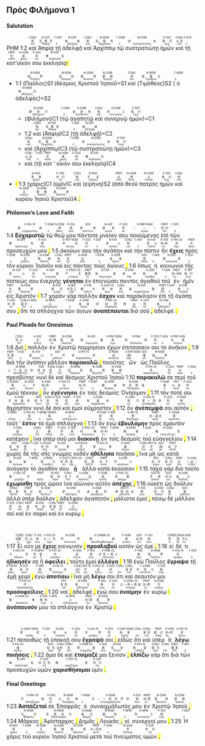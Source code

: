 ## Πρὸς Φιλἠμονα 1

#### Salutation

PHM 1:2 <RUBY><ruby><ruby>καὶ<rt>καί</rt></ruby><rt>和</rt></ruby><rt>CONJ</rt></RUBY> <RUBY><ruby><ruby>Ἀπφίᾳ<rt>Ἀπφία</rt></ruby><rt>亚腓亚</rt></ruby><rt>N-DSF</rt></RUBY> <RUBY><ruby><ruby>τῇ<rt>ὁ</rt></ruby><rt></rt></ruby><rt>T-DSF</rt></RUBY> <RUBY><ruby><ruby>ἀδελφῇ<rt>ἀδελφή</rt></ruby><rt>姊妹</rt></ruby><rt>N-DSF</rt></RUBY> <RUBY><ruby><ruby>καὶ<rt>καί</rt></ruby><rt>和</rt></ruby><rt>CONJ</rt></RUBY> <RUBY><ruby><ruby>Ἀρχίππῳ<rt>Ἄρχιππος</rt></ruby><rt>亚基布</rt></ruby><rt>N-DSM</rt></RUBY> <RUBY><ruby><ruby>τῷ<rt>ὁ</rt></ruby><rt></rt></ruby><rt>T-DSM</rt></RUBY> <RUBY><ruby><ruby>συστρατιώτῃ<rt>συστρατιώτης</rt></ruby><rt>战友</rt></ruby><rt>N-DSM</rt></RUBY> <RUBY><ruby><ruby>ἡμῶν<rt>ἐγώ</rt></ruby><rt>我们</rt></ruby><rt>P-1GP</rt></RUBY> <RUBY><ruby><ruby>καὶ<rt>καί</rt></ruby><rt>以及</rt></ruby><rt>CONJ</rt></RUBY> <RUBY><ruby><ruby>τῇ<rt>ὁ</rt></ruby><rt></rt></ruby><rt>T-DSF</rt></RUBY> <RUBY><ruby><ruby>κατ’<rt>κατά</rt></ruby><rt>在</rt></ruby><rt>PREP</rt></RUBY><RUBY><ruby><ruby>οἶκόν<rt>οἶκος</rt></ruby><rt>家</rt></ruby><rt>N-ASM</rt></RUBY> <RUBY><ruby><ruby>σου<rt>σύ</rt></ruby><rt>你</rt></ruby><rt>P-2GS</rt></RUBY> <RUBY><ruby><ruby>ἐκκλησίᾳ<rt>ἐκκλησία</rt></ruby><rt>教会</rt></ruby><rt>N-DSF</rt></RUBY><mark class="pm">·</mark>

- 1:1 (<RUBY><ruby><ruby>Παῦλος<rt>Παῦλος</rt></ruby><rt>保罗</rt></ruby><rt>N-NSM</rt></RUBY>)S1 (<RUBY><ruby><ruby>δέσμιος<rt>δέσμιος</rt></ruby><rt>囚犯</rt></ruby><rt>N-NSM</rt></RUBY> <RUBY><ruby><ruby>Χριστοῦ<rt>Χριστός</rt></ruby><rt>基督</rt></ruby><rt>N-GSM</rt></RUBY> <RUBY><ruby><ruby>Ἰησοῦ<rt>Ἰησοῦς</rt></ruby><rt>耶稣</rt></ruby><rt>N-GSM</rt></RUBY>)=S1 <RUBY><ruby><ruby>καὶ<rt>καί</rt></ruby><rt>和</rt></ruby><rt>CONJ</rt></RUBY> (<RUBY><ruby><ruby>Τιμόθεος<rt>Τιμόθεος</rt></ruby><rt>提摩太</rt></ruby><rt>N-NSM</rt></RUBY>)S2 (<RUBY><ruby><ruby>ὁ<rt>ὁ</rt></ruby><rt></rt></ruby><rt>T-NSM</rt></RUBY> <RUBY><ruby><ruby>ἀδελφὸς<rt>ἀδελφός</rt></ruby><rt>弟兄</rt></ruby><rt>N-NSM</rt></RUBY>)=S2 

	- (<RUBY><ruby><ruby>Φιλήμονι<rt>Φιλήμων</rt></ruby><rt>腓利门</rt></ruby><rt>N-DSM</rt></RUBY>)C1 (<RUBY><ruby><ruby>τῷ<rt>ὁ</rt></ruby><rt></rt></ruby><rt>T-DSM</rt></RUBY> <RUBY><ruby><ruby>ἀγαπητῷ<rt>ἀγαπητός</rt></ruby><rt>亲爱的</rt></ruby><rt>A-DSM</rt></RUBY> <RUBY><ruby><ruby>καὶ<rt>καί</rt></ruby><rt>和</rt></ruby><rt>CONJ</rt></RUBY> <RUBY><ruby><ruby>συνεργῷ<rt>συνεργός</rt></ruby><rt>同工</rt></ruby><rt>A-DSM</rt></RUBY> <RUBY><ruby><ruby>ἡμῶν<rt>ἐγώ</rt></ruby><rt>我们</rt></ruby><rt>P-1GP</rt></RUBY>)=C1 
	- 1:2 <RUBY><ruby><ruby>καὶ<rt>καί</rt></ruby><rt>和</rt></ruby><rt>CONJ</rt></RUBY> (<RUBY><ruby><ruby>Ἀπφίᾳ<rt>Ἀπφία</rt></ruby><rt>亚腓亚</rt></ruby><rt>N-DSF</rt></RUBY>)C2 (<RUBY><ruby><ruby>τῇ<rt>ὁ</rt></ruby><rt></rt></ruby><rt>T-DSF</rt></RUBY> <RUBY><ruby><ruby>ἀδελφῇ<rt>ἀδελφή</rt></ruby><rt>姊妹</rt></ruby><rt>N-DSF</rt></RUBY>)=C2 
	- <RUBY><ruby><ruby>καὶ<rt>καί</rt></ruby><rt>和</rt></ruby><rt>CONJ</rt></RUBY> (<RUBY><ruby><ruby>Ἀρχίππῳ<rt>Ἄρχιππος</rt></ruby><rt>亚基布</rt></ruby><rt>N-DSM</rt></RUBY>)C3 (<RUBY><ruby><ruby>τῷ<rt>ὁ</rt></ruby><rt></rt></ruby><rt>T-DSM</rt></RUBY> <RUBY><ruby><ruby>συστρατιώτῃ<rt>συστρατιώτης</rt></ruby><rt>战友</rt></ruby><rt>N-DSM</rt></RUBY> <RUBY><ruby><ruby>ἡμῶν<rt>ἐγώ</rt></ruby><rt>我们</rt></ruby><rt>P-1GP</rt></RUBY>)=C3 
	- <RUBY><ruby><ruby>καὶ<rt>καί</rt></ruby><rt>以及</rt></ruby><rt>CONJ</rt></RUBY> (<RUBY><ruby><ruby>τῇ<rt>ὁ</rt></ruby><rt></rt></ruby><rt>T-DSF</rt></RUBY> <RUBY><ruby><ruby>κατ<rt>κατά</rt></ruby><rt>在</rt></ruby><rt>PREP</rt></RUBY> ’ <RUBY><ruby><ruby>οἶκόν<rt>οἶκος</rt></ruby><rt>家</rt></ruby><rt>N-ASM</rt></RUBY> <RUBY><ruby><ruby>σου<rt>σύ</rt></ruby><rt>你</rt></ruby><rt>P-2GS</rt></RUBY> <RUBY><ruby><ruby>ἐκκλησίᾳ<rt>ἐκκλησία</rt></ruby><rt>教会</rt></ruby><rt>N-DSF</rt></RUBY>)C4 
- <mark class="pm">·</mark> 1:3 (<RUBY><ruby><ruby>χάρις<rt>χάρις</rt></ruby><rt>恩惠</rt></ruby><rt>N-NSF</rt></RUBY>)C1 (<RUBY><ruby><ruby>ὑμῖν<rt>σύ</rt></ruby><rt>你们</rt></ruby><rt>P-2DP</rt></RUBY>)C <RUBY><ruby><ruby>καὶ<rt>καί</rt></ruby><rt>和</rt></ruby><rt>CONJ</rt></RUBY> (<RUBY><ruby><ruby>εἰρήνη<rt>εἰρήνη</rt></ruby><rt>平安</rt></ruby><rt>N-NSF</rt></RUBY>)S2 (<RUBY><ruby><ruby>ἀπὸ<rt>ἀπό</rt></ruby><rt>从</rt></ruby><rt>PREP</rt></RUBY> <RUBY><ruby><ruby>θεοῦ<rt>θεός</rt></ruby><rt>神</rt></ruby><rt>N-GSM</rt></RUBY> <RUBY><ruby><ruby>πατρὸς<rt>πατήρ</rt></ruby><rt>父</rt></ruby><rt>N-GSM</rt></RUBY> <RUBY><ruby><ruby>ἡμῶν<rt>ἐγώ</rt></ruby><rt>我们</rt></ruby><rt>P-1GP</rt></RUBY> <RUBY><ruby><ruby>καὶ<rt>καί</rt></ruby><rt>和</rt></ruby><rt>CONJ</rt></RUBY> <RUBY><ruby><ruby>κυρίου<rt>κύριος</rt></ruby><rt>主</rt></ruby><rt>N-GSM</rt></RUBY> <RUBY><ruby><ruby>Ἰησοῦ<rt>Ἰησοῦς</rt></ruby><rt>耶稣</rt></ruby><rt>N-GSM</rt></RUBY> <RUBY><ruby><ruby>Χριστοῦ<rt>Χριστός</rt></ruby><rt>基督</rt></ruby><rt>N-GSM</rt></RUBY>)A <mark class="pm">.</mark> 

#### Philemon’s Love and Faith


1:4 <RUBY><ruby><ruby><strong>Εὐχαριστῶ</strong><rt>εὐχαριστέω</rt></ruby><rt>感谢</rt></ruby><rt>V-PAI-1S</rt></RUBY> <RUBY><ruby><ruby>τῷ<rt>ὁ</rt></ruby><rt></rt></ruby><rt>T-DSM</rt></RUBY> <RUBY><ruby><ruby>θεῷ<rt>θεός</rt></ruby><rt>神</rt></ruby><rt>N-DSM</rt></RUBY> <RUBY><ruby><ruby>μου<rt>ἐγώ</rt></ruby><rt>我</rt></ruby><rt>P-1GS</rt></RUBY> <RUBY><ruby><ruby>πάντοτε<rt>πάντοτε</rt></ruby><rt>常常</rt></ruby><rt>ADV</rt></RUBY> <RUBY><ruby><ruby>μνείαν<rt>μνεία</rt></ruby><rt>提到</rt></ruby><rt>N-ASF</rt></RUBY> <RUBY><ruby><ruby>σου<rt>σύ</rt></ruby><rt>你</rt></ruby><rt>P-2GS</rt></RUBY> <RUBY><ruby><ruby><em>ποιούμενος</em><rt>ποιέω</rt></ruby><rt>（一）</rt></ruby><rt>V-PMP-NSM</rt></RUBY> <RUBY><ruby><ruby>ἐπὶ<rt>ἐπί</rt></ruby><rt>在~中</rt></ruby><rt>PREP</rt></RUBY> <RUBY><ruby><ruby>τῶν<rt>ὁ</rt></ruby><rt></rt></ruby><rt>T-GPF</rt></RUBY> <RUBY><ruby><ruby>προσευχῶν<rt>προσευχή</rt></ruby><rt>祷告</rt></ruby><rt>N-GPF</rt></RUBY> <RUBY><ruby><ruby>μου<rt>ἐγώ</rt></ruby><rt>我</rt></ruby><rt>P-1GS</rt></RUBY> <mark class="pm">,</mark> 1:5 <RUBY><ruby><ruby><em>ἀκούων</em><rt>ἀκούω</rt></ruby><rt>听说</rt></ruby><rt>V-PAP-NSM</rt></RUBY> <RUBY><ruby><ruby>σου<rt>σύ</rt></ruby><rt>你</rt></ruby><rt>P-2GS</rt></RUBY> <RUBY><ruby><ruby>τὴν<rt>ὁ</rt></ruby><rt></rt></ruby><rt>T-ASF</rt></RUBY> <RUBY><ruby><ruby>ἀγάπην<rt>ἀγάπη</rt></ruby><rt>爱心</rt></ruby><rt>N-ASF</rt></RUBY> <RUBY><ruby><ruby>καὶ<rt>καί</rt></ruby><rt>和</rt></ruby><rt>CONJ</rt></RUBY> <RUBY><ruby><ruby>τὴν<rt>ὁ</rt></ruby><rt></rt></ruby><rt>T-ASF</rt></RUBY> <RUBY><ruby><ruby>πίστιν<rt>πίστις</rt></ruby><rt>信心</rt></ruby><rt>N-ASF</rt></RUBY> <RUBY><ruby><ruby>ἣν<rt>ὅς</rt></ruby><rt>所~的</rt></ruby><rt>R-ASF</rt></RUBY> <RUBY><ruby><ruby><strong>ἔχεις</strong><rt>ἔχω</rt></ruby><rt>有</rt></ruby><rt>V-PAI-2S</rt></RUBY> <RUBY><ruby><ruby>πρὸς<rt>πρός</rt></ruby><rt>对</rt></ruby><rt>PREP</rt></RUBY> <RUBY><ruby><ruby>τὸν<rt>ὁ</rt></ruby><rt></rt></ruby><rt>T-ASM</rt></RUBY> <RUBY><ruby><ruby>κύριον<rt>κύριος</rt></ruby><rt>主</rt></ruby><rt>N-ASM</rt></RUBY> <RUBY><ruby><ruby>Ἰησοῦν<rt>Ἰησοῦς</rt></ruby><rt>耶稣</rt></ruby><rt>N-ASM</rt></RUBY> <RUBY><ruby><ruby>καὶ<rt>καί</rt></ruby><rt>和</rt></ruby><rt>CONJ</rt></RUBY> <RUBY><ruby><ruby>εἰς<rt>εἰς</rt></ruby><rt>对</rt></ruby><rt>PREP</rt></RUBY> <RUBY><ruby><ruby>πάντας<rt>πᾶς</rt></ruby><rt>众</rt></ruby><rt>A-APM</rt></RUBY> <RUBY><ruby><ruby>τοὺς<rt>ὁ</rt></ruby><rt></rt></ruby><rt>T-APM</rt></RUBY> <RUBY><ruby><ruby>ἁγίους<rt>ἅγιος</rt></ruby><rt>圣徒</rt></ruby><rt>A-APM</rt></RUBY> <mark class="pm">,</mark> 1:6 <RUBY><ruby><ruby>ὅπως<rt>ὅπως</rt></ruby><rt>使</rt></ruby><rt>ADV</rt></RUBY> <RUBY><ruby><ruby>ἡ<rt>ὁ</rt></ruby><rt></rt></ruby><rt>T-NSF</rt></RUBY> <RUBY><ruby><ruby>κοινωνία<rt>κοινωνία</rt></ruby><rt>团契</rt></ruby><rt>N-NSF</rt></RUBY> <RUBY><ruby><ruby>τῆς<rt>ὁ</rt></ruby><rt></rt></ruby><rt>T-GSF</rt></RUBY> <RUBY><ruby><ruby>πίστεώς<rt>πίστις</rt></ruby><rt>信心</rt></ruby><rt>N-GSF</rt></RUBY> <RUBY><ruby><ruby>σου<rt>σύ</rt></ruby><rt>你</rt></ruby><rt>P-2GS</rt></RUBY> <RUBY><ruby><ruby>ἐνεργὴς<rt>ἐνεργής</rt></ruby><rt>功效</rt></ruby><rt>A-NSF</rt></RUBY> <RUBY><ruby><ruby><strong>γένηται</strong><rt>γίνομαι</rt></ruby><rt>产生</rt></ruby><rt>V-2ADS-3S</rt></RUBY> <RUBY><ruby><ruby>ἐν<rt>ἐν</rt></ruby><rt>藉着</rt></ruby><rt>PREP</rt></RUBY> <RUBY><ruby><ruby>ἐπιγνώσει<rt>ἐπίγνωσις</rt></ruby><rt>知道</rt></ruby><rt>N-DSF</rt></RUBY> <RUBY><ruby><ruby>παντὸς<rt>πᾶς</rt></ruby><rt>各样</rt></ruby><rt>A-GSN</rt></RUBY> <RUBY><ruby><ruby>ἀγαθοῦ<rt>ἀγαθός</rt></ruby><rt>善事</rt></ruby><rt>A-GSN</rt></RUBY> <RUBY><ruby><ruby>τοῦ<rt>ὁ</rt></ruby><rt></rt></ruby><rt>T-GSN</rt></RUBY> <RUBY><ruby><ruby>ἐν<rt>ἐν</rt></ruby><rt>在~中间</rt></ruby><rt>PREP</rt></RUBY> <RUBY><ruby><ruby>ἡμῖν<rt>ἐγώ</rt></ruby><rt>我们</rt></ruby><rt>P-1DP</rt></RUBY> <RUBY><ruby><ruby>εἰς<rt>εἰς</rt></ruby><rt>为</rt></ruby><rt>PREP</rt></RUBY> <RUBY><ruby><ruby>Χριστόν<rt>Χριστός</rt></ruby><rt>基督</rt></ruby><rt>N-ASM</rt></RUBY> <mark class="pm">·</mark> 1:7 <RUBY><ruby><ruby>χαρὰν<rt>χαρά</rt></ruby><rt>喜乐</rt></ruby><rt>N-ASF</rt></RUBY> <RUBY><ruby><ruby>γὰρ<rt>γάρ</rt></ruby><rt>实际上</rt></ruby><rt>CONJ</rt></RUBY> <RUBY><ruby><ruby>πολλὴν<rt>πολύς</rt></ruby><rt>极大</rt></ruby><rt>A-ASF</rt></RUBY> <RUBY><ruby><ruby><strong>ἔσχον</strong><rt>ἔχω</rt></ruby><rt>得到</rt></ruby><rt>V-2AAI-1S</rt></RUBY> <RUBY><ruby><ruby>καὶ<rt>καί</rt></ruby><rt>和</rt></ruby><rt>CONJ</rt></RUBY> <RUBY><ruby><ruby>παράκλησιν<rt>παράκλησις</rt></ruby><rt>鼓励</rt></ruby><rt>N-ASF</rt></RUBY> <RUBY><ruby><ruby>ἐπὶ<rt>ἐπί</rt></ruby><rt>因</rt></ruby><rt>PREP</rt></RUBY> <RUBY><ruby><ruby>τῇ<rt>ὁ</rt></ruby><rt></rt></ruby><rt>T-DSF</rt></RUBY> <RUBY><ruby><ruby>ἀγάπῃ<rt>ἀγάπη</rt></ruby><rt>爱心</rt></ruby><rt>N-DSF</rt></RUBY> <RUBY><ruby><ruby>σου<rt>σύ</rt></ruby><rt>你的</rt></ruby><rt>P-2GS</rt></RUBY> <mark class="pm">,</mark> <RUBY><ruby><ruby>ὅτι<rt>ὅτι</rt></ruby><rt>因为</rt></ruby><rt>CONJ</rt></RUBY> <RUBY><ruby><ruby>τὰ<rt>ὁ</rt></ruby><rt></rt></ruby><rt>T-NPN</rt></RUBY> <RUBY><ruby><ruby>σπλάγχνα<rt>σπλάγχνον</rt></ruby><rt>心</rt></ruby><rt>N-NPN</rt></RUBY> <RUBY><ruby><ruby>τῶν<rt>ὁ</rt></ruby><rt></rt></ruby><rt>T-GPM</rt></RUBY> <RUBY><ruby><ruby>ἁγίων<rt>ἅγιος</rt></ruby><rt>圣徒</rt></ruby><rt>A-GPM</rt></RUBY> <RUBY><ruby><ruby><strong>ἀναπέπαυται</strong><rt>ἀναπαύω</rt></ruby><rt>得到舒畅</rt></ruby><rt>V-RPI-3S</rt></RUBY> <RUBY><ruby><ruby>διὰ<rt>διά</rt></ruby><rt>从</rt></ruby><rt>PREP</rt></RUBY> <RUBY><ruby><ruby>σοῦ<rt>σύ</rt></ruby><rt>你</rt></ruby><rt>P-2GS</rt></RUBY> <mark class="pm">,</mark> <RUBY><ruby><ruby>ἀδελφέ<rt>ἀδελφός</rt></ruby><rt>弟兄</rt></ruby><rt>N-VSM</rt></RUBY> <mark class="pm">.</mark> 

#### Paul Pleads for Onesimus

1:8 <RUBY><ruby><ruby>Διό<rt>διό</rt></ruby><rt>所以</rt></ruby><rt>CONJ</rt></RUBY> <mark class="pm">,</mark> <RUBY><ruby><ruby>πολλὴν<rt>πολύς</rt></ruby><rt>大</rt></ruby><rt>A-ASF</rt></RUBY> <RUBY><ruby><ruby>ἐν<rt>ἐν</rt></ruby><rt>在~里</rt></ruby><rt>PREP</rt></RUBY> <RUBY><ruby><ruby>Χριστῷ<rt>Χριστός</rt></ruby><rt>基督</rt></ruby><rt>N-DSM</rt></RUBY> <RUBY><ruby><ruby>παρρησίαν<rt>παρρησία</rt></ruby><rt>胆量</rt></ruby><rt>N-ASF</rt></RUBY> <RUBY><ruby><ruby><em>ἔχων</em><rt>ἔχω</rt></ruby><rt>有</rt></ruby><rt>V-PAP-NSM</rt></RUBY> <RUBY><ruby><ruby><em>ἐπιτάσσειν</em><rt>ἐπιτάσσω</rt></ruby><rt>吩咐</rt></ruby><rt>V-PAN</rt></RUBY> <RUBY><ruby><ruby>σοι<rt>σύ</rt></ruby><rt>你</rt></ruby><rt>P-2DS</rt></RUBY> <RUBY><ruby><ruby>τὸ<rt>ὁ</rt></ruby><rt></rt></ruby><rt>T-ASN</rt></RUBY> <RUBY><ruby><ruby><em>ἀνῆκον</em><rt>ἀνήκω</rt></ruby><rt>合宜</rt></ruby><rt>V-PAP-ASN</rt></RUBY> <mark class="pm">,</mark> 1:9 <RUBY><ruby><ruby>διὰ<rt>διά</rt></ruby><rt>凭着</rt></ruby><rt>PREP</rt></RUBY> <RUBY><ruby><ruby>τὴν<rt>ὁ</rt></ruby><rt></rt></ruby><rt>T-ASF</rt></RUBY> <RUBY><ruby><ruby>ἀγάπην<rt>ἀγάπη</rt></ruby><rt>爱心</rt></ruby><rt>N-ASF</rt></RUBY> <RUBY><ruby><ruby>μᾶλλον<rt>μᾶλλον</rt></ruby><rt>宁可</rt></ruby><rt>ADV</rt></RUBY> <RUBY><ruby><ruby><strong>παρακαλῶ</strong><rt>παρακαλέω</rt></ruby><rt>请求</rt></ruby><rt>V-PAI-1S</rt></RUBY> <mark class="pm">,</mark> <RUBY><ruby><ruby>τοιοῦτος<rt>τοιοῦτος</rt></ruby><rt>这</rt></ruby><rt>D-NSM</rt></RUBY> <RUBY><ruby><ruby><em>ὢν</em><rt>εἰμί</rt></ruby><rt>（我）</rt></ruby><rt>V-PAP-NSM</rt></RUBY> <RUBY><ruby><ruby>ὡς<rt>ὡς</rt></ruby><rt>像</rt></ruby><rt>ADV</rt></RUBY> <RUBY><ruby><ruby>Παῦλος<rt>Παῦλος</rt></ruby><rt>保罗</rt></ruby><rt>N-NSM</rt></RUBY> <RUBY><ruby><ruby>πρεσβύτης<rt>πρεσβύτης</rt></ruby><rt>上了年纪的</rt></ruby><rt>N-NSM</rt></RUBY> <RUBY><ruby><ruby>νυνὶ<rt>νυνί</rt></ruby><rt>现在</rt></ruby><rt>ADV</rt></RUBY> <RUBY><ruby><ruby>δὲ<rt>δέ</rt></ruby><rt>而</rt></ruby><rt>CONJ</rt></RUBY> <RUBY><ruby><ruby>καὶ<rt>καί</rt></ruby><rt>又</rt></ruby><rt>CONJ</rt></RUBY> <RUBY><ruby><ruby>δέσμιος<rt>δέσμιος</rt></ruby><rt>囚犯</rt></ruby><rt>N-NSM</rt></RUBY> <RUBY><ruby><ruby>Χριστοῦ<rt>Χριστός</rt></ruby><rt>基督</rt></ruby><rt>N-GSM</rt></RUBY> <RUBY><ruby><ruby>Ἰησοῦ<rt>Ἰησοῦς</rt></ruby><rt>耶稣</rt></ruby><rt>N-GSM</rt></RUBY> 1:10 <RUBY><ruby><ruby><strong>παρακαλῶ</strong><rt>παρακαλέω</rt></ruby><rt>求</rt></ruby><rt>V-PAI-1S</rt></RUBY> <RUBY><ruby><ruby>σε<rt>σύ</rt></ruby><rt>你</rt></ruby><rt>P-2AS</rt></RUBY> <RUBY><ruby><ruby>περὶ<rt>περί</rt></ruby><rt>为</rt></ruby><rt>PREP</rt></RUBY> <RUBY><ruby><ruby>τοῦ<rt>ὁ</rt></ruby><rt></rt></ruby><rt>T-GSN</rt></RUBY> <RUBY><ruby><ruby>ἐμοῦ<rt>ἐμός</rt></ruby><rt>我</rt></ruby><rt>S-1SGSN</rt></RUBY> <RUBY><ruby><ruby>τέκνου<rt>τέκνον</rt></ruby><rt>儿子</rt></ruby><rt>N-GSN</rt></RUBY> <mark class="pm">,</mark> <RUBY><ruby><ruby>ὃν<rt>ὅς</rt></ruby><rt>所~的</rt></ruby><rt>R-ASM</rt></RUBY> <RUBY><ruby><ruby><strong>ἐγέννησα</strong><rt>γεννάω</rt></ruby><rt>生</rt></ruby><rt>V-AAI-1S</rt></RUBY> <RUBY><ruby><ruby>ἐν<rt>ἐν</rt></ruby><rt>在~中</rt></ruby><rt>PREP</rt></RUBY> <RUBY><ruby><ruby>τοῖς<rt>ὁ</rt></ruby><rt></rt></ruby><rt>T-DPM</rt></RUBY> <RUBY><ruby><ruby>δεσμοῖς<rt>δεσμός</rt></ruby><rt>捆锁</rt></ruby><rt>N-DPM</rt></RUBY> <RUBY><ruby><ruby>Ὀνήσιμον<rt>Ὀνήσιμος</rt></ruby><rt>阿尼西谋</rt></ruby><rt>N-ASM</rt></RUBY> <mark class="pm">,</mark> 1:11 <RUBY><ruby><ruby>τόν<rt>ὁ</rt></ruby><rt>他</rt></ruby><rt>T-ASM</rt></RUBY> <RUBY><ruby><ruby>ποτέ<rt>ποτέ</rt></ruby><rt>从前</rt></ruby><rt>PRT</rt></RUBY> <RUBY><ruby><ruby>σοι<rt>σύ</rt></ruby><rt>你</rt></ruby><rt>P-2DS</rt></RUBY> <RUBY><ruby><ruby>ἄχρηστον<rt>ἄχρηστος</rt></ruby><rt>没有益处</rt></ruby><rt>A-ASM</rt></RUBY> <RUBY><ruby><ruby>νυνὶ<rt>νυνί</rt></ruby><rt>如今</rt></ruby><rt>ADV</rt></RUBY> <RUBY><ruby><ruby>δὲ<rt>δέ</rt></ruby><rt>但</rt></ruby><rt>CONJ</rt></RUBY> <RUBY><ruby><ruby>σοὶ<rt>σύ</rt></ruby><rt>你</rt></ruby><rt>P-2DS</rt></RUBY> <RUBY><ruby><ruby>καὶ<rt>καί</rt></ruby><rt>连</rt></ruby><rt>CONJ</rt></RUBY> <RUBY><ruby><ruby>ἐμοὶ<rt>ἐγώ</rt></ruby><rt>我</rt></ruby><rt>P-1DS</rt></RUBY> <RUBY><ruby><ruby>εὔχρηστον<rt>εὔχρηστος</rt></ruby><rt>有益处</rt></ruby><rt>A-ASM</rt></RUBY> <mark class="pm">,</mark> 1:12 <RUBY><ruby><ruby>ὃν<rt>ὅς</rt></ruby><rt>他</rt></ruby><rt>R-ASM</rt></RUBY> <RUBY><ruby><ruby><strong>ἀνέπεμψά</strong><rt>ἀναπέμπω</rt></ruby><rt>打发~回到</rt></ruby><rt>V-AAI-1S</rt></RUBY> <RUBY><ruby><ruby>σοι<rt>σύ</rt></ruby><rt>你</rt></ruby><rt>P-2DS</rt></RUBY> <RUBY><ruby><ruby>αὐτόν<rt>αὐτός</rt></ruby><rt>他</rt></ruby><rt>P-ASM</rt></RUBY> <mark class="pm">,</mark> <RUBY><ruby><ruby>τοῦτ<rt>οὗτος</rt></ruby><rt></rt></ruby><rt>D-NSN</rt></RUBY> ’ <RUBY><ruby><ruby><strong>ἔστιν</strong><rt>εἰμί</rt></ruby><rt>是</rt></ruby><rt>V-PAI-3S</rt></RUBY> <RUBY><ruby><ruby>τὰ<rt>ὁ</rt></ruby><rt></rt></ruby><rt>T-NPN</rt></RUBY> <RUBY><ruby><ruby>ἐμὰ<rt>ἐμός</rt></ruby><rt>我</rt></ruby><rt>S-1SNPN</rt></RUBY> <RUBY><ruby><ruby>σπλάγχνα<rt>σπλάγχνον</rt></ruby><rt>心</rt></ruby><rt>N-NPN</rt></RUBY> <mark class="pm">·</mark> 1:13 <RUBY><ruby><ruby>ὃν<rt>ὅς</rt></ruby><rt>他</rt></ruby><rt>R-ASM</rt></RUBY> <RUBY><ruby><ruby>ἐγὼ<rt>ἐγώ</rt></ruby><rt>我</rt></ruby><rt>P-1NS</rt></RUBY> <RUBY><ruby><ruby><strong>ἐβουλόμην</strong><rt>βούλομαι</rt></ruby><rt>想</rt></ruby><rt>V-INI-1S</rt></RUBY> <RUBY><ruby><ruby>πρὸς<rt>πρός</rt></ruby><rt>在~身边</rt></ruby><rt>PREP</rt></RUBY> <RUBY><ruby><ruby>ἐμαυτὸν<rt>ἐμαυτοῦ</rt></ruby><rt>我</rt></ruby><rt>F-1ASM</rt></RUBY> <RUBY><ruby><ruby><em>κατέχειν</em><rt>κατέχω</rt></ruby><rt>留</rt></ruby><rt>V-PAN</rt></RUBY> <mark class="pm">,</mark> <RUBY><ruby><ruby>ἵνα<rt>ἵνα</rt></ruby><rt>让</rt></ruby><rt>CONJ</rt></RUBY> <RUBY><ruby><ruby>ὑπὲρ<rt>ὑπέρ</rt></ruby><rt>替</rt></ruby><rt>PREP</rt></RUBY> <RUBY><ruby><ruby>σοῦ<rt>σύ</rt></ruby><rt>你</rt></ruby><rt>P-2GS</rt></RUBY> <RUBY><ruby><ruby>μοι<rt>ἐγώ</rt></ruby><rt>我</rt></ruby><rt>P-1DS</rt></RUBY> <RUBY><ruby><ruby><strong>διακονῇ</strong><rt>διακονέω</rt></ruby><rt>伺候</rt></ruby><rt>V-PAS-3S</rt></RUBY> <RUBY><ruby><ruby>ἐν<rt>ἐν</rt></ruby><rt>在~时</rt></ruby><rt>PREP</rt></RUBY> <RUBY><ruby><ruby>τοῖς<rt>ὁ</rt></ruby><rt></rt></ruby><rt>T-DPM</rt></RUBY> <RUBY><ruby><ruby>δεσμοῖς<rt>δεσμός</rt></ruby><rt>捆锁</rt></ruby><rt>N-DPM</rt></RUBY> <RUBY><ruby><ruby>τοῦ<rt>ὁ</rt></ruby><rt></rt></ruby><rt>T-GSN</rt></RUBY> <RUBY><ruby><ruby>εὐαγγελίου<rt>εὐαγγέλιον</rt></ruby><rt>福音</rt></ruby><rt>N-GSN</rt></RUBY> <mark class="pm">,</mark> 1:14 <RUBY><ruby><ruby>χωρὶς<rt>χωρίς</rt></ruby><rt>没有</rt></ruby><rt>ADV</rt></RUBY> <RUBY><ruby><ruby>δὲ<rt>δέ</rt></ruby><rt>但</rt></ruby><rt>CONJ</rt></RUBY> <RUBY><ruby><ruby>τῆς<rt>ὁ</rt></ruby><rt></rt></ruby><rt>T-GSF</rt></RUBY> <RUBY><ruby><ruby>σῆς<rt>σός</rt></ruby><rt>你的</rt></ruby><rt>S-2SGSF</rt></RUBY> <RUBY><ruby><ruby>γνώμης<rt>γνώμη</rt></ruby><rt>同意</rt></ruby><rt>N-GSF</rt></RUBY> <RUBY><ruby><ruby>οὐδὲν<rt>οὐδείς</rt></ruby><rt>不</rt></ruby><rt>A-ASN-N</rt></RUBY> <RUBY><ruby><ruby><strong>ἠθέλησα</strong><rt>θέλω</rt></ruby><rt>愿意</rt></ruby><rt>V-AAI-1S</rt></RUBY> <RUBY><ruby><ruby><em>ποιῆσαι</em><rt>ποιέω</rt></ruby><rt>做</rt></ruby><rt>V-AAN</rt></RUBY> <mark class="pm">,</mark> <RUBY><ruby><ruby>ἵνα<rt>ἵνα</rt></ruby><rt>好</rt></ruby><rt>CONJ</rt></RUBY> <RUBY><ruby><ruby>μὴ<rt>μή</rt></ruby><rt>不</rt></ruby><rt>PRT-N</rt></RUBY> <RUBY><ruby><ruby>ὡς<rt>ὡς</rt></ruby><rt>（是）</rt></ruby><rt>ADV</rt></RUBY> <RUBY><ruby><ruby>κατὰ<rt>κατά</rt></ruby><rt>出于</rt></ruby><rt>PREP</rt></RUBY> <RUBY><ruby><ruby>ἀνάγκην<rt>ἀνάγκη</rt></ruby><rt>勉强</rt></ruby><rt>N-ASF</rt></RUBY> <RUBY><ruby><ruby>τὸ<rt>ὁ</rt></ruby><rt></rt></ruby><rt>T-NSN</rt></RUBY> <RUBY><ruby><ruby>ἀγαθόν<rt>ἀγαθός</rt></ruby><rt>善行</rt></ruby><rt>A-NSN</rt></RUBY> <RUBY><ruby><ruby>σου<rt>σύ</rt></ruby><rt>你的</rt></ruby><rt>P-2GS</rt></RUBY> <RUBY><ruby><ruby><strong>ᾖ</strong><rt>εἰμί</rt></ruby><rt>是</rt></ruby><rt>V-PAS-3S</rt></RUBY> <RUBY><ruby><ruby>ἀλλὰ<rt>ἀλλά</rt></ruby><rt>而是</rt></ruby><rt>CONJ</rt></RUBY> <RUBY><ruby><ruby>κατὰ<rt>κατά</rt></ruby><rt>出于</rt></ruby><rt>PREP</rt></RUBY> <RUBY><ruby><ruby>ἑκούσιον<rt>ἑκούσιος</rt></ruby><rt>甘心</rt></ruby><rt>A-ASN</rt></RUBY> <mark class="pm">·</mark> 1:15 <RUBY><ruby><ruby>τάχα<rt>τάχα</rt></ruby><rt>也许</rt></ruby><rt>ADV</rt></RUBY> <RUBY><ruby><ruby>γὰρ<rt>γάρ</rt></ruby><rt>其实</rt></ruby><rt>CONJ</rt></RUBY> <RUBY><ruby><ruby>διὰ<rt>διά</rt></ruby><rt>为</rt></ruby><rt>PREP</rt></RUBY> <RUBY><ruby><ruby>τοῦτο<rt>οὗτος</rt></ruby><rt>（此）</rt></ruby><rt>D-ASN</rt></RUBY> <RUBY><ruby><ruby><strong>ἐχωρίσθη</strong><rt>χωρίζω</rt></ruby><rt>离开</rt></ruby><rt>V-API-3S</rt></RUBY> <RUBY><ruby><ruby>πρὸς<rt>πρός</rt></ruby><rt></rt></ruby><rt>PREP</rt></RUBY> <RUBY><ruby><ruby>ὥραν<rt>ὥρα</rt></ruby><rt>暂时</rt></ruby><rt>N-ASF</rt></RUBY> <RUBY><ruby><ruby>ἵνα<rt>ἵνα</rt></ruby><rt>为了</rt></ruby><rt>CONJ</rt></RUBY> <RUBY><ruby><ruby>αἰώνιον<rt>αἰώνιος</rt></ruby><rt>永远</rt></ruby><rt>A-ASM</rt></RUBY> <RUBY><ruby><ruby>αὐτὸν<rt>αὐτός</rt></ruby><rt>他</rt></ruby><rt>P-ASM</rt></RUBY> <RUBY><ruby><ruby><strong>ἀπέχῃς</strong><rt>ἀπέχω</rt></ruby><rt>得着</rt></ruby><rt>V-PAS-2S</rt></RUBY> <mark class="pm">,</mark> 1:16 <RUBY><ruby><ruby>οὐκέτι<rt>οὐκέτι</rt></ruby><rt>不再</rt></ruby><rt>ADV-N</rt></RUBY> <RUBY><ruby><ruby>ὡς<rt>ὡς</rt></ruby><rt>作为</rt></ruby><rt>ADV</rt></RUBY> <RUBY><ruby><ruby>δοῦλον<rt>δοῦλος</rt></ruby><rt>奴仆</rt></ruby><rt>N-ASM</rt></RUBY> <RUBY><ruby><ruby>ἀλλὰ<rt>ἀλλά</rt></ruby><rt>而是</rt></ruby><rt>CONJ</rt></RUBY> <RUBY><ruby><ruby>ὑπὲρ<rt>ὑπέρ</rt></ruby><rt>高过</rt></ruby><rt>PREP</rt></RUBY> <RUBY><ruby><ruby>δοῦλον<rt>δοῦλος</rt></ruby><rt>奴仆</rt></ruby><rt>N-ASM</rt></RUBY> <mark class="pm">,</mark> <RUBY><ruby><ruby>ἀδελφὸν<rt>ἀδελφός</rt></ruby><rt>弟兄</rt></ruby><rt>N-ASM</rt></RUBY> <RUBY><ruby><ruby>ἀγαπητόν<rt>ἀγαπητός</rt></ruby><rt>亲爱的</rt></ruby><rt>A-ASM</rt></RUBY> <mark class="pm">,</mark> <RUBY><ruby><ruby>μάλιστα<rt>μάλιστα</rt></ruby><rt>确是如此</rt></ruby><rt>ADV-S</rt></RUBY> <RUBY><ruby><ruby>ἐμοί<rt>ἐγώ</rt></ruby><rt>我</rt></ruby><rt>P-1DS</rt></RUBY> <mark class="pm">,</mark> <RUBY><ruby><ruby>πόσῳ<rt>πόσος</rt></ruby><rt>何况</rt></ruby><rt>Q-DSN</rt></RUBY> <RUBY><ruby><ruby>δὲ<rt>δέ</rt></ruby><rt>而</rt></ruby><rt>CONJ</rt></RUBY> <RUBY><ruby><ruby>μᾶλλον<rt>μᾶλλον</rt></ruby><rt>更</rt></ruby><rt>ADV</rt></RUBY> <RUBY><ruby><ruby>σοὶ<rt>σύ</rt></ruby><rt>你</rt></ruby><rt>P-2DS</rt></RUBY> <RUBY><ruby><ruby>καὶ<rt>καί</rt></ruby><rt>也</rt></ruby><rt>CONJ</rt></RUBY> <RUBY><ruby><ruby>ἐν<rt>ἐν</rt></ruby><rt>按</rt></ruby><rt>PREP</rt></RUBY> <RUBY><ruby><ruby>σαρκὶ<rt>σάρξ</rt></ruby><rt>肉体</rt></ruby><rt>N-DSF</rt></RUBY> <RUBY><ruby><ruby>καὶ<rt>καί</rt></ruby><rt>而是</rt></ruby><rt>CONJ</rt></RUBY> <RUBY><ruby><ruby>ἐν<rt>ἐν</rt></ruby><rt>内</rt></ruby><rt>PREP</rt></RUBY> <RUBY><ruby><ruby>κυρίῳ<rt>κύριος</rt></ruby><rt>主</rt></ruby><rt>N-DSM</rt></RUBY> <mark class="pm">.</mark> 

</br>

1:17 <RUBY><ruby><ruby>Εἰ<rt>εἰ</rt></ruby><rt>如果</rt></ruby><rt>COND</rt></RUBY> <RUBY><ruby><ruby>οὖν<rt>οὖν</rt></ruby><rt>所以</rt></ruby><rt>CONJ</rt></RUBY> <RUBY><ruby><ruby>με<rt>ἐγώ</rt></ruby><rt>我</rt></ruby><rt>P-1AS</rt></RUBY> <RUBY><ruby><ruby><strong>ἔχεις</strong><rt>ἔχω</rt></ruby><rt>以~为</rt></ruby><rt>V-PAI-2S</rt></RUBY> <RUBY><ruby><ruby>κοινωνόν<rt>κοινωνός</rt></ruby><rt>同伴</rt></ruby><rt>N-ASM</rt></RUBY> <mark class="pm">,</mark> <RUBY><ruby><ruby><strong>προσλαβοῦ</strong><rt>προσλαμβάνομαι</rt></ruby><rt>接纳</rt></ruby><rt>V-2AMM-2S</rt></RUBY> <RUBY><ruby><ruby>αὐτὸν<rt>αὐτός</rt></ruby><rt>他</rt></ruby><rt>P-ASM</rt></RUBY> <RUBY><ruby><ruby>ὡς<rt>ὡς</rt></ruby><rt>如同</rt></ruby><rt>ADV</rt></RUBY> <RUBY><ruby><ruby>ἐμέ<rt>ἐγώ</rt></ruby><rt>我</rt></ruby><rt>P-1AS</rt></RUBY> <mark class="pm">.</mark> 1:18 <RUBY><ruby><ruby>εἰ<rt>εἰ</rt></ruby><rt>若</rt></ruby><rt>COND</rt></RUBY> <RUBY><ruby><ruby>δέ<rt>δέ</rt></ruby><rt>而</rt></ruby><rt>CONJ</rt></RUBY> <RUBY><ruby><ruby>τι<rt>τις</rt></ruby><rt>什么</rt></ruby><rt>X-ASN</rt></RUBY> <RUBY><ruby><ruby><strong>ἠδίκησέν</strong><rt>ἀδικέω</rt></ruby><rt>亏负</rt></ruby><rt>V-AAI-3S</rt></RUBY> <RUBY><ruby><ruby>σε<rt>σύ</rt></ruby><rt>你</rt></ruby><rt>P-2AS</rt></RUBY> <RUBY><ruby><ruby>ἢ<rt>ἤ</rt></ruby><rt>或</rt></ruby><rt>PRT</rt></RUBY> <RUBY><ruby><ruby><strong>ὀφείλει</strong><rt>ὀφείλω</rt></ruby><rt>欠</rt></ruby><rt>V-PAI-3S</rt></RUBY> <mark class="pm">,</mark> <RUBY><ruby><ruby>τοῦτο<rt>οὗτος</rt></ruby><rt>这</rt></ruby><rt>D-ASN</rt></RUBY> <RUBY><ruby><ruby>ἐμοὶ<rt>ἐγώ</rt></ruby><rt>我</rt></ruby><rt>P-1DS</rt></RUBY> <RUBY><ruby><ruby><strong>ἐλλόγα</strong><rt>ἐλλογέω</rt></ruby><rt>记在~帐上</rt></ruby><rt>V-PAM-2S</rt></RUBY> <mark class="pm">·</mark> 1:19 <RUBY><ruby><ruby>ἐγὼ<rt>ἐγώ</rt></ruby><rt>我</rt></ruby><rt>P-1NS</rt></RUBY> <RUBY><ruby><ruby>Παῦλος<rt>Παῦλος</rt></ruby><rt>保罗</rt></ruby><rt>N-NSM</rt></RUBY> <RUBY><ruby><ruby><strong>ἔγραψα</strong><rt>γράφω</rt></ruby><rt>写</rt></ruby><rt>V-AAI-1S</rt></RUBY> <RUBY><ruby><ruby>τῇ<rt>ὁ</rt></ruby><rt></rt></ruby><rt>T-DSF</rt></RUBY> <RUBY><ruby><ruby>ἐμῇ<rt>ἐμός</rt></ruby><rt>我</rt></ruby><rt>S-1SDSF</rt></RUBY> <RUBY><ruby><ruby>χειρί<rt>χείρ</rt></ruby><rt>亲手</rt></ruby><rt>N-DSF</rt></RUBY> <mark class="pm">,</mark> <RUBY><ruby><ruby>ἐγὼ<rt>ἐγώ</rt></ruby><rt>我</rt></ruby><rt>P-1NS</rt></RUBY> <RUBY><ruby><ruby><strong>ἀποτίσω</strong><rt>ἀποτίνω</rt></ruby><rt>偿还</rt></ruby><rt>V-FAI-1S</rt></RUBY> <mark class="pm">·</mark> <RUBY><ruby><ruby>ἵνα<rt>ἵνα</rt></ruby><rt>（这）</rt></ruby><rt>CONJ</rt></RUBY> <RUBY><ruby><ruby>μὴ<rt>μή</rt></ruby><rt>不</rt></ruby><rt>PRT-N</rt></RUBY> <RUBY><ruby><ruby><strong>λέγω</strong><rt>λέγω</rt></ruby><rt>说</rt></ruby><rt>V-PAS-1S</rt></RUBY> <RUBY><ruby><ruby>σοι<rt>σύ</rt></ruby><rt>你</rt></ruby><rt>P-2DS</rt></RUBY> <RUBY><ruby><ruby>ὅτι<rt>ὅτι</rt></ruby><rt></rt></ruby><rt>CONJ</rt></RUBY> <RUBY><ruby><ruby>καὶ<rt>καί</rt></ruby><rt>甚至</rt></ruby><rt>CONJ</rt></RUBY> <RUBY><ruby><ruby>σεαυτόν<rt>σεαυτοῦ</rt></ruby><rt>你自己</rt></ruby><rt>F-2ASM</rt></RUBY> <RUBY><ruby><ruby>μοι<rt>ἐγώ</rt></ruby><rt>我</rt></ruby><rt>P-1DS</rt></RUBY> <RUBY><ruby><ruby><strong>προσοφείλεις</strong><rt>προσοφείλω</rt></ruby><rt>欠</rt></ruby><rt>V-PAI-2S</rt></RUBY> <mark class="pm">.</mark> 1:20 <RUBY><ruby><ruby>ναί<rt>ναί</rt></ruby><rt>是的</rt></ruby><rt>PRT</rt></RUBY> <mark class="pm">,</mark> <RUBY><ruby><ruby>ἀδελφέ<rt>ἀδελφός</rt></ruby><rt>弟兄</rt></ruby><rt>N-VSM</rt></RUBY> <mark class="pm">,</mark> <RUBY><ruby><ruby>ἐγώ<rt>ἐγώ</rt></ruby><rt>我</rt></ruby><rt>P-1NS</rt></RUBY> <RUBY><ruby><ruby>σου<rt>σύ</rt></ruby><rt>你</rt></ruby><rt>P-2GS</rt></RUBY> <RUBY><ruby><ruby><strong>ὀναίμην</strong><rt>ὀνίνημι</rt></ruby><rt>让~得~助益</rt></ruby><rt>V-2ADO-1S</rt></RUBY> <RUBY><ruby><ruby>ἐν<rt>ἐν</rt></ruby><rt>在~里</rt></ruby><rt>PREP</rt></RUBY> <RUBY><ruby><ruby>κυρίῳ<rt>κύριος</rt></ruby><rt>主</rt></ruby><rt>N-DSM</rt></RUBY> <mark class="pm">·</mark> <RUBY><ruby><ruby><strong>ἀνάπαυσόν</strong><rt>ἀναπαύω</rt></ruby><rt>振奋</rt></ruby><rt>V-AAM-2S</rt></RUBY> <RUBY><ruby><ruby>μου<rt>ἐγώ</rt></ruby><rt>我的</rt></ruby><rt>P-1GS</rt></RUBY> <RUBY><ruby><ruby>τὰ<rt>ὁ</rt></ruby><rt></rt></ruby><rt>T-APN</rt></RUBY> <RUBY><ruby><ruby>σπλάγχνα<rt>σπλάγχνον</rt></ruby><rt>心</rt></ruby><rt>N-APN</rt></RUBY> <RUBY><ruby><ruby>ἐν<rt>ἐν</rt></ruby><rt>在~里</rt></ruby><rt>PREP</rt></RUBY> <RUBY><ruby><ruby>Χριστῷ<rt>Χριστός</rt></ruby><rt>基督</rt></ruby><rt>N-DSM</rt></RUBY> <mark class="pm">.</mark> 

</br>

1:21 <RUBY><ruby><ruby><em>πεποιθὼς</em><rt>πείθω</rt></ruby><rt>深信</rt></ruby><rt>V-2RAP-NSM</rt></RUBY> <RUBY><ruby><ruby>τῇ<rt>ὁ</rt></ruby><rt></rt></ruby><rt>T-DSF</rt></RUBY> <RUBY><ruby><ruby>ὑπακοῇ<rt>ὑπακοή</rt></ruby><rt>听从</rt></ruby><rt>N-DSF</rt></RUBY> <RUBY><ruby><ruby>σου<rt>σύ</rt></ruby><rt>你</rt></ruby><rt>P-2GS</rt></RUBY> <RUBY><ruby><ruby><strong>ἔγραψά</strong><rt>γράφω</rt></ruby><rt>写信</rt></ruby><rt>V-AAI-1S</rt></RUBY> <RUBY><ruby><ruby>σοι<rt>σύ</rt></ruby><rt>你</rt></ruby><rt>P-2DS</rt></RUBY> <mark class="pm">,</mark> <RUBY><ruby><ruby><em>εἰδὼς</em><rt>ὁράω</rt></ruby><rt>知道</rt></ruby><rt>V-RAP-NSM</rt></RUBY> <RUBY><ruby><ruby>ὅτι<rt>ὅτι</rt></ruby><rt></rt></ruby><rt>CONJ</rt></RUBY> <RUBY><ruby><ruby>καὶ<rt>καί</rt></ruby><rt>甚至</rt></ruby><rt>CONJ</rt></RUBY> <RUBY><ruby><ruby>ὑπὲρ<rt>ὑπέρ</rt></ruby><rt>超过</rt></ruby><rt>PREP</rt></RUBY> <RUBY><ruby><ruby>ἃ<rt>ὅς</rt></ruby><rt>所~的</rt></ruby><rt>R-APN</rt></RUBY> <RUBY><ruby><ruby><strong>λέγω</strong><rt>λέγω</rt></ruby><rt>说</rt></ruby><rt>V-PAI-1S</rt></RUBY> <RUBY><ruby><ruby><strong>ποιήσεις</strong><rt>ποιέω</rt></ruby><rt>做</rt></ruby><rt>V-FAI-2S</rt></RUBY> <mark class="pm">.</mark> 1:22 <RUBY><ruby><ruby>ἅμα<rt>ἅμα</rt></ruby><rt>同时</rt></ruby><rt>ADV</rt></RUBY> <RUBY><ruby><ruby>δὲ<rt>δέ</rt></ruby><rt>此外</rt></ruby><rt>CONJ</rt></RUBY> <RUBY><ruby><ruby>καὶ<rt>καί</rt></ruby><rt>还</rt></ruby><rt>CONJ</rt></RUBY> <RUBY><ruby><ruby><strong>ἑτοίμαζέ</strong><rt>ἑτοιμάζω</rt></ruby><rt>预备</rt></ruby><rt>V-PAM-2S</rt></RUBY> <RUBY><ruby><ruby>μοι<rt>ἐγώ</rt></ruby><rt>我</rt></ruby><rt>P-1DS</rt></RUBY> <RUBY><ruby><ruby>ξενίαν<rt>ξενία</rt></ruby><rt>住处</rt></ruby><rt>N-ASF</rt></RUBY> <mark class="pm">,</mark> <RUBY><ruby><ruby><strong>ἐλπίζω</strong><rt>ἐλπίζω</rt></ruby><rt>盼望</rt></ruby><rt>V-PAI-1S</rt></RUBY> <RUBY><ruby><ruby>γὰρ<rt>γάρ</rt></ruby><rt>因为</rt></ruby><rt>CONJ</rt></RUBY> <RUBY><ruby><ruby>ὅτι<rt>ὅτι</rt></ruby><rt></rt></ruby><rt>CONJ</rt></RUBY> <RUBY><ruby><ruby>διὰ<rt>διά</rt></ruby><rt>藉着</rt></ruby><rt>PREP</rt></RUBY> <RUBY><ruby><ruby>τῶν<rt>ὁ</rt></ruby><rt></rt></ruby><rt>T-GPF</rt></RUBY> <RUBY><ruby><ruby>προσευχῶν<rt>προσευχή</rt></ruby><rt>祷告</rt></ruby><rt>N-GPF</rt></RUBY> <RUBY><ruby><ruby>ὑμῶν<rt>σύ</rt></ruby><rt>你们的</rt></ruby><rt>P-2GP</rt></RUBY> <RUBY><ruby><ruby><strong>χαρισθήσομαι</strong><rt>χαρίζομαι</rt></ruby><rt>赐给</rt></ruby><rt>V-FPI-1S</rt></RUBY> <RUBY><ruby><ruby>ὑμῖν<rt>σύ</rt></ruby><rt>你们</rt></ruby><rt>P-2DP</rt></RUBY> <mark class="pm">.</mark> 

#### Final Greetings

1:23 <RUBY><ruby><ruby><strong>Ἀσπάζεταί</strong><rt>ἀσπάζομαι</rt></ruby><rt>问候</rt></ruby><rt>V-PNI-3S</rt></RUBY> <RUBY><ruby><ruby>σε<rt>σύ</rt></ruby><rt>你</rt></ruby><rt>P-2AS</rt></RUBY> <RUBY><ruby><ruby>Ἐπαφρᾶς<rt>Ἐπαφρᾶς</rt></ruby><rt>以巴弗</rt></ruby><rt>N-NSM</rt></RUBY> <RUBY><ruby><ruby>ὁ<rt>ὁ</rt></ruby><rt></rt></ruby><rt>T-NSM</rt></RUBY> <RUBY><ruby><ruby>συναιχμάλωτός<rt>συναιχμάλωτος</rt></ruby><rt>与~一起坐牢的</rt></ruby><rt>A-NSM</rt></RUBY> <RUBY><ruby><ruby>μου<rt>ἐγώ</rt></ruby><rt>我</rt></ruby><rt>P-1GS</rt></RUBY> <RUBY><ruby><ruby>ἐν<rt>ἐν</rt></ruby><rt>在~里</rt></ruby><rt>PREP</rt></RUBY> <RUBY><ruby><ruby>Χριστῷ<rt>Χριστός</rt></ruby><rt>基督</rt></ruby><rt>N-DSM</rt></RUBY> <RUBY><ruby><ruby>Ἰησοῦ<rt>Ἰησοῦς</rt></ruby><rt>耶稣</rt></ruby><rt>N-DSM</rt></RUBY> <mark class="pm">,</mark> 1:24 <RUBY><ruby><ruby>Μᾶρκος<rt>Μᾶρκος</rt></ruby><rt>马可</rt></ruby><rt>N-NSM</rt></RUBY> <mark class="pm">,</mark> <RUBY><ruby><ruby>Ἀρίσταρχος<rt>Ἀρίσταρχος</rt></ruby><rt>亚里达古</rt></ruby><rt>N-NSM</rt></RUBY> <mark class="pm">,</mark> <RUBY><ruby><ruby>Δημᾶς<rt>Δημᾶς</rt></ruby><rt>底马</rt></ruby><rt>N-NSM</rt></RUBY> <mark class="pm">,</mark> <RUBY><ruby><ruby>Λουκᾶς<rt>Λουκᾶς</rt></ruby><rt>路加</rt></ruby><rt>N-NSM</rt></RUBY> <mark class="pm">,</mark> <RUBY><ruby><ruby>οἱ<rt>ὁ</rt></ruby><rt></rt></ruby><rt>T-NPM</rt></RUBY> <RUBY><ruby><ruby>συνεργοί<rt>συνεργός</rt></ruby><rt>同工</rt></ruby><rt>A-NPM</rt></RUBY> <RUBY><ruby><ruby>μου<rt>ἐγώ</rt></ruby><rt>我</rt></ruby><rt>P-1GS</rt></RUBY> <mark class="pm">.</mark> 1:25 <RUBY><ruby><ruby>Ἡ<rt>ὁ</rt></ruby><rt></rt></ruby><rt>T-NSF</rt></RUBY> <RUBY><ruby><ruby>χάρις<rt>χάρις</rt></ruby><rt>恩</rt></ruby><rt>N-NSF</rt></RUBY> <RUBY><ruby><ruby>τοῦ<rt>ὁ</rt></ruby><rt></rt></ruby><rt>T-GSM</rt></RUBY> <RUBY><ruby><ruby>κυρίου<rt>κύριος</rt></ruby><rt>主</rt></ruby><rt>N-GSM</rt></RUBY> <RUBY><ruby><ruby>Ἰησοῦ<rt>Ἰησοῦς</rt></ruby><rt>耶稣</rt></ruby><rt>N-GSM</rt></RUBY> <RUBY><ruby><ruby>Χριστοῦ<rt>Χριστός</rt></ruby><rt>基督</rt></ruby><rt>N-GSM</rt></RUBY> <RUBY><ruby><ruby>μετὰ<rt>μετά</rt></ruby><rt>与~同在</rt></ruby><rt>PREP</rt></RUBY> <RUBY><ruby><ruby>τοῦ<rt>ὁ</rt></ruby><rt></rt></ruby><rt>T-GSN</rt></RUBY> <RUBY><ruby><ruby>πνεύματος<rt>πνεῦμα</rt></ruby><rt>灵</rt></ruby><rt>N-GSN</rt></RUBY> <RUBY><ruby><ruby>ὑμῶν<rt>σύ</rt></ruby><rt>你们</rt></ruby><rt>P-2GP</rt></RUBY> <mark class="pm">.</mark> 